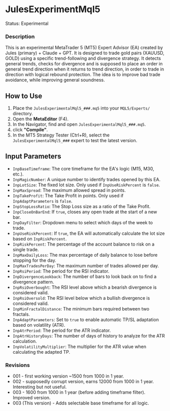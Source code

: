 # JulesExperimentMql5
Status: Experimental

### Description
This is an experimental MetaTrader 5 (MT5) Expert Advisor (EA) created by Jules (primary) + Claude + GPT. It is designed to trade gold pairs (XAUUSD, GOLD) using a specific trend-following and divergence strategy. It detects general trends, checks for divergence and is supposed to place an order in general trend direction when it returns to trend direction, in order to trade in direction with logical rebound protection. The idea is to improve bad trade avoidance, while improving general soundness.

## How to Use
1.  Place the `JulesExperimentalMql5_###.mq5` into your `MQL5/Experts/` directory.
2.  Open the **MetaEditor** (F4).
3.  In the Navigator, find and open `JulesExperimentalMql5_###.mq5`.
4.  click **"Compile"**.
5.  In the MT5 Strategy Tester (Ctrl+R), select the `JulesExperimentalMql5_###` expert to test the latest version.

## Input Parameters
*   `InpBaseTimeframe`: The core timeframe for the EA's logic (M15, M30, etc.).
*   `InpMagicNumber`: A unique number to identify trades opened by this EA.
*   `InpLotSize`: The fixed lot size. Only used if `InpUseRiskPercent` is `false`.
*   `InpMaxSpread`: The maximum allowed spread in points.
*   `InpTakeProfit`: The Take Profit in points. Only used if `InpAdaptParameters` is `false`.
*   `InpStopLossRatio`: The Stop Loss size as a ratio of the Take Profit.
*   `InpCloseOnBarEnd`: If `true`, closes any open trade at the start of a new bar.
*   `InpDayFilter`: Dropdown menu to select which days of the week to trade.
*   `InpUseRiskPercent`: If `true`, the EA will automatically calculate the lot size based on `InpRiskPercent`.
*   `InpRiskPercent`: The percentage of the account balance to risk on a single trade.
*   `InpMaxDailyLoss`: The max percentage of daily balance to lose before stopping for the day.
*   `InpMaxTradesPerDay`: The maximum number of trades allowed per day.
*   `InpRsiPeriod`: The period for the RSI indicator.
*   `InpDivergenceLookback`: The number of bars to look back on to find a divergence pattern.
*   `InpRsiOverbought`: The RSI level above which a bearish divergence is considered valid.
*   `InpRsiOversold`: The RSI level below which a bullish divergence is considered valid.
*   `InpMinFractalDistance`: The minimum bars required between two fractals.
*   `InpAdaptParameters`: Set to `true` to enable automatic TP/SL adaptation based on volatility (ATR).
*   `InpAtrPeriod`: The period for the ATR indicator.
*   `InpAtrHistoryDays`: The number of days of history to analyze for the ATR calculation.
*   `InpVolatilityMultiplier`: The multiplier for the ATR value when calculating the adapted TP.

### Revisions
- 001 - first working version ~1500 from 1000 in 1 year.
- 002 - supposedly corrupt version, earns 12000 from 1000 in 1 year. Interesting but not useful.
- 003 - 1600 from 1000 in 1 year (before adding timeframe filter). Improved version.
- 003 (This version) - Adds selectable base timeframe for all logic.
